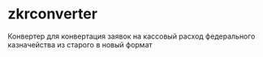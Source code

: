 zkrconverter
============

Конвертер для конвертация заявок на кассовый расход федерального казначейства из старого в новый формат
